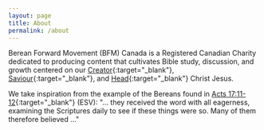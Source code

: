 ```yaml
---
layout: page
title: About
permalink: /about
---
```


Berean Forward Movement (BFM) Canada is a Registered Canadian Charity dedicated to producing content that cultivates Bible study, discussion, and growth centered on our [Creator](https://www.blueletterbible.org/esv/col/1/16/s_1108016){:target="_blank"}, [Saviour](https://www.blueletterbible.org/esv/eph/2/5/s_1099005){:target="_blank"}, and [Head](https://www.blueletterbible.org/esv/col/1/18/s_1108018){:target="_blank"} Christ Jesus.

We take inspiration from the example of the Bereans found in [Acts 17:11-12](https://www.blueletterbible.org/esv/act/17/11/s_1035011){:target="_blank"} (ESV): "... they received the word with all eagerness, examining the Scriptures daily to see if these things were so. Many of them therefore believed ..."
